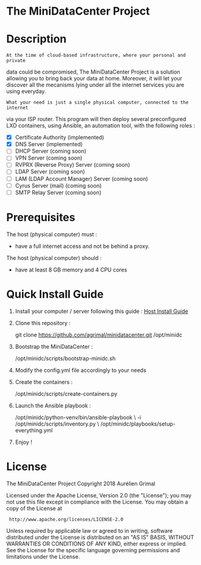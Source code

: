 # The MiniDataCenter Project

Description
===========

    At the time of cloud-based infrastructure, where your personal and private
data could be compromised, The MiniDataCenter Project is a solution allowing you
to bring back your data at home. Moreover, it will let your discover all the
mecanisms lying under all the internet services you are using everyday.

    What your need is just a single physical computer, connected to the internet
via your ISP router. This program will then deploy several preconfigured LXD
containers, using Ansible, an automation tool, with the following roles :

- [x] Certificate Authority (implemented)
- [x] DNS Server (implemented)
- [ ] DHCP Server (coming soon)
- [ ] VPN Server (coming soon)
- [ ] RVPRX (Reverse Proxy) Server (coming soon)
- [ ] LDAP Server (coming soon)
- [ ] LAM (LDAP Account Manager) Server (coming soon)
- [ ] Cyrus Server (mail) (coming soon)
- [ ] SMTP Relay Server (coming soon)

Prerequisites
=============

The host (physical computer) must :
* have a full internet access and not be behind a proxy.

The host (physical computer) should :
* have at least 8 GB memory and 4 CPU cores

Quick Install Guide
===================

1. Install your computer / server following this guide :
[Host Install Guide](docs/host_install_guide.md)

2. Clone this repository :

    git clone https://github.com/agrimal/minidatacenter.git /opt/minidc

3. Bootstrap the MiniDataCenter :

    /opt/minidc/scripts/bootstrap-minidc.sh

4. Modify the config.yml file accordingly to your needs

5. Create the containers :

    /opt/minidc/scripts/create-containers.py

6. Launch the Ansible playbook :

    /opt/minidc/python-venv/bin/ansible-playbook \ 
        -i /opt/minidc/scripts/inventory.py \ 
        /opt/minidc/playbooks/setup-everything.yml

7. Enjoy !

License
=======

 The MiniDataCenter Project
 Copyright 2018 Aurélien Grimal

 Licensed under the Apache License, Version 2.0 (the "License");
 you may not use this file except in compliance with the License.
 You may obtain a copy of the License at

     http://www.apache.org/licenses/LICENSE-2.0

 Unless required by applicable law or agreed to in writing, software
 distributed under the License is distributed on an "AS IS" BASIS,
 WITHOUT WARRANTIES OR CONDITIONS OF ANY KIND, either express or implied.
 See the License for the specific language governing permissions and
 limitations under the License.
